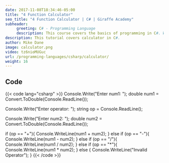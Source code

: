 ```yaml
---
date: 2017-11-08T18:34:46-05:00
title: "4 Function Calculator"
seo_title: "4 Function Calculator | C# | Giraffe Academy"
subheader:
     greeting: C# - Programming Language
     description: This course covers the basics of programming in C#. Work your way through the videos and we'll teach you everything you need to know to start your programming journey!
description: This tutorial covers calculator in C#.
author: Mike Dane
image: calculator.png
video: tz6nioMUGuc
url: /programming-languages/csharp/calculator/
weight: 16
---
```

## Code

{{< code lang="csharp" >}}
Console.Write("Enter num1: ");
double num1 = Convert.ToDouble(Console.ReadLine());

Console.Write("Enter operator: ");
string op = Console.ReadLine();

Console.Write("Enter num2: ");
double num2 = Convert.ToDouble(Console.ReadLine());

if (op == "+"){
     Console.WriteLine(num1 + num2);
} else if (op == "-"){
     Console.WriteLine(num1 - num2);
} else if (op == "/"){
     Console.WriteLine(num1 / num2);
} else if (op == "*"){
     Console.WriteLine(num1 * num2);
} else {
     Console.WriteLine("Invalid Operator");
}
{{< /code >}}